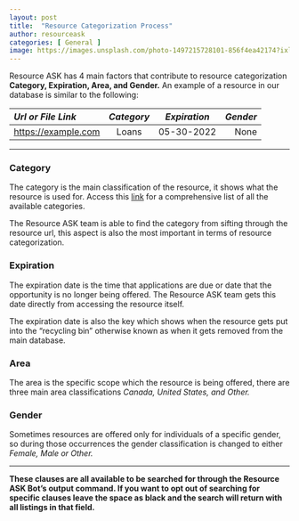 ```yaml
---
layout: post
title:  "Resource Categorization Process"
author: resourceask
categories: [ General ]
image: https://images.unsplash.com/photo-1497215728101-856f4ea42174?ixlib=rb-1.2.1&ixid=MnwxMjA3fDF8MHxwaG90by1wYWdlfHx8fGVufDB8fHx8&auto=format&fit=crop&w=1170&q=80
---
```


Resource ASK has 4 main factors that contribute to resource categorization **Category, Expiration, Area, and Gender.** An example of a resource in our database is similar to the following:

| *Url or File Link*            |       *Category*       |      *Expiration*       |       *Gender*        |
|:------------------------------|:---------------------:|:---------------------:|--------------------:|
| https://example.com           |        Loans          |      05-30-2022       |       None          |


---

### Category

The category is the main classification of the resource, it shows what the resource is used for. Access this [link](https://serewaya.github.io/resource-ask/avaliable-categories/) for a comprehensive list of all the available categories.

The Resource ASK team is able to find the category from sifting through the resource url, this aspect is also the most important in terms of resource categorization.

### Expiration

The expiration date is the time that applications are due or date that the opportunity is no longer being offered. The Resource ASK team gets this date directly from accessing the resource itself.

The expiration date is also the key which shows when the resource gets put into the “recycling bin” otherwise known as when it gets removed from the main database.

### Area

The area is the specific scope which the resource is being offered, there are three main area classifications _Canada, United States, and Other._

### Gender

Sometimes resources are offered only for individuals of a specific gender, so during those occurrences the gender classification is changed to either _Female, Male or Other._

---

**These clauses are all available to be searched for through the Resource ASK Bot’s output command. If you want to opt out of searching for specific clauses leave the space as black and the search will return with all listings in that field.**
